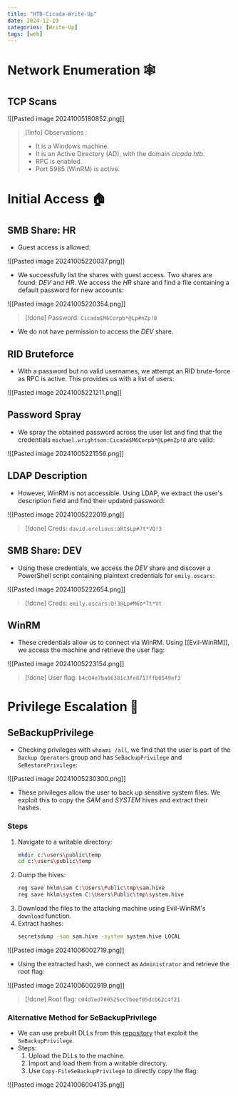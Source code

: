 ```yaml
---
title: "HTB-Cicada-Write-Up"
date: 2024-12-19
categories: [Write-Up]
tags: [web]
---
```


# Network Enumeration 🕸️
## TCP Scans
![[Pasted image 20241005180852.png]]
>[!info] Observations :
> - It is a Windows machine.
> - It is an Active Directory (AD), with the domain *cicada.htb*.
> - RPC is enabled.
> - Port 5985 (WinRM) is active.

# Initial Access 🏠
## SMB Share: HR
- Guest access is allowed:

![[Pasted image 20241005220037.png]]
- We successfully list the shares with guest access. Two shares are found: *DEV* and *HR*. We access the *HR* share and find a file containing a default password for new accounts:

![[Pasted image 20241005220354.png]]

>[!done] Password: `Cicada$M6Corpb*@Lp#nZp!8`

- We do not have permission to access the *DEV* share.

## RID Bruteforce
- With a password but no valid usernames, we attempt an RID brute-force as RPC is active. This provides us with a list of users:

![[Pasted image 20241005221211.png]]

## Password Spray
- We spray the obtained password across the user list and find that the credentials `michael.wrightson:Cicada$M6Corpb*@Lp#nZp!8` are valid:

![[Pasted image 20241005221556.png]]

## LDAP Description
- However, WinRM is not accessible. Using LDAP, we extract the user's description field and find their updated password:

![[Pasted image 20241005222019.png]]

>[!done] Creds: `david.orelious:aRt$Lp#7t*VQ!3`

## SMB Share: DEV
- Using these credentials, we access the *DEV* share and discover a PowerShell script containing plaintext credentials for `emily.oscars`:

![[Pasted image 20241005222654.png]]

>[!done] Creds: `emily.oscars:Q!3@Lp#M6b*7t*Vt`

## WinRM
- These credentials allow us to connect via WinRM. Using [[Evil-WinRM]], we access the machine and retrieve the user flag:

![[Pasted image 20241005223154.png]]

>[!done] User flag: `b4c04e7ba66381c3fe8717ffb0549ef3`

# Privilege Escalation 🫋
## SeBackupPrivilege
- Checking privileges with `whoami /all`, we find that the user is part of the `Backup Operators` group and has `SeBackupPrivilege` and `SeRestorePrivilege`:

![[Pasted image 20241005230300.png]]

- These privileges allow the user to back up sensitive system files. We exploit this to copy the *SAM* and *SYSTEM* hives and extract their hashes.

### Steps
1. Navigate to a writable directory:
   ```bash
   mkdir c:\users\public\temp
   cd c:\users\public\temp
   ```
2. Dump the hives:
   ```bash
   reg save hklm\sam C:\Users\Public\tmp\sam.hive
   reg save hklm\system C:\Users\Public\tmp\system.hive
   ```
3. Download the files to the attacking machine using Evil-WinRM's `download` function.
4. Extract hashes:
   ```bash
   secretsdump -sam sam.hive -system system.hive LOCAL
   ```

![[Pasted image 20241006002719.png]]

- Using the extracted hash, we connect as `Administrator` and retrieve the root flag:

![[Pasted image 20241006002919.png]]

>[!done] Root flag: `c04d7ed700525ec7beef05dcb62c4f21`

### Alternative Method for SeBackupPrivilege
- We can use prebuilt DLLs from this [repository](https://github.com/giuliano108/SeBackupPrivilege) that exploit the `SeBackupPrivilege`.
- Steps:
  1. Upload the DLLs to the machine.
  2. Import and load them from a writable directory.
  3. Use `Copy-FileSeBackupPrivilege` to directly copy the flag:

![[Pasted image 20241006004135.png]]
